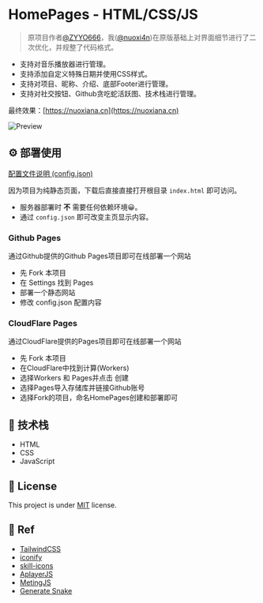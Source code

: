 # HomePages - HTML/CSS/JS

> 原项目作者[@ZYYO666](https://github.com/ZYYO666)，我([@nuoxi4n](https://github.com/nuoxi4n))在原版基础上对界面细节进行了二次优化，并规整了代码格式。

- 支持对音乐播放器进行管理。
- 支持添加自定义特殊日期并使用CSS样式。
- 支持对项目、昵称、介绍、底部Footer进行管理。
- 支持对社交按钮、Github贪吃蛇活跃图、技术栈进行管理。

最终效果：[https://nuoxiana.cn](https://nuoxiana.cn)

![Preview](https://s2.loli.net/2025/09/02/xpZ42JemiFqK83k.png)

## ⚙️ 部署使用

[配置文件说明 (config.json)](https://github.com/nuoxi4n/Homepage/blob/main/config.md)

因为项目为纯静态页面，下载后直接直接打开根目录 `index.html` 即可访问。

- 服务器部署时 **不** 需要任何依赖环境😀。
- 通过 `config.json` 即可改变主页显示内容。

### Github Pages

通过Github提供的Github Pages项目即可在线部署一个网站

- 先 Fork 本项目
- 在 Settings 找到 Pages
- 部署一个静态网站
- 修改 config.json 配置内容

### CloudFlare Pages

通过CloudFlare提供的Pages项目即可在线部署一个网站

- 先 Fork 本项目
- 在CloudFlare中找到计算(Workers)
- 选择Workers 和 Pages并点击 创建
- 选择Pages导入存储库并链接Github账号
- 选择Fork的项目，命名HomePages创建和部署即可

## 🧠 技术栈

- HTML
- CSS
- JavaScript

## 📃 License

This project is under [MIT](LICENSE) license.

## 🙏 Ref

- [TailwindCSS](https://v3.tailwindcss.com/)
- [iconify](https://iconify.design/)
- [skill-icons](https://github.com/tandpfun/skill-icons)
- [AplayerJS](https://aplayer.js.org/)
- [MetingJS](https://github.com/metowolf/MetingJS)
- [Generate Snake](https://github.com/Platane/snk)
